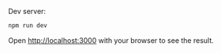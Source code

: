 Dev server:

```bash
npm run dev
```

Open [http://localhost:3000](http://localhost:3000) with your browser to see the result.

